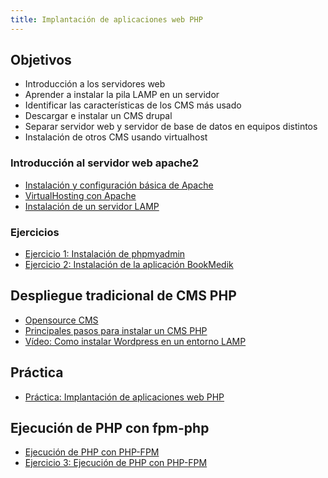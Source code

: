 ```yaml
---
title: Implantación de aplicaciones web PHP
---
```


## Objetivos

* Introducción a los servidores web
* Aprender a instalar la pila LAMP en un servidor
* Identificar las características de los CMS más usado
* Descargar e instalar un CMS drupal
* Separar servidor web y servidor de base de datos en equipos distintos
* Instalación de otros CMS usando virtualhost


### Introducción al servidor web apache2

* [Instalación y configuración básica de Apache](introduccion_apache2.html)
* [VirtualHosting con Apache](virtualhosting.html)
* [Instalación de un servidor LAMP](lamp.html)

### Ejercicios

* [Ejercicio 1: Instalación de phpmyadmin](phpmyadmin.html)
* [Ejercicio 2: Instalación de la aplicación BookMedik](bookmedik.html)


## Despliegue tradicional de CMS PHP

* [Opensource CMS](http://www.opensourcecms.com)
* [Principales pasos para instalar un CMS PHP](instalacion_cms.html)
* [Vídeo: Como instalar Wordpress en un entorno LAMP](https://www.youtube.com/watch?v=muAKPiPqW6g)


## Práctica

* [Práctica: Implantación de aplicaciones web PHP](practica_php.html)

## Ejecución de PHP con fpm-php

* [Ejecución de PHP con PHP-FPM](fpm.html)
* [Ejercicio 3: Ejecución de PHP con PHP-FPM](ejercicio-fpm.html)
